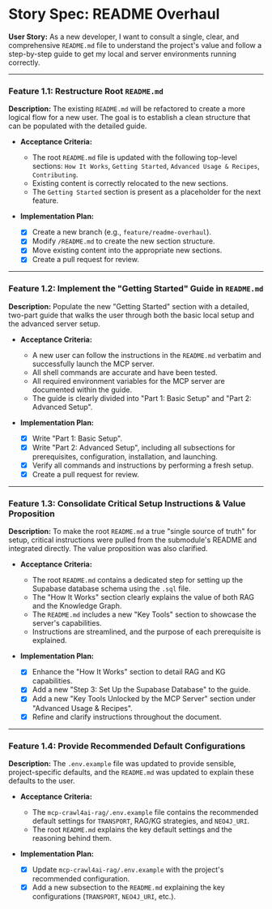 # Story Spec: README Overhaul

**User Story:** As a new developer, I want to consult a single, clear, and comprehensive `README.md` file to understand the project's value and follow a step-by-step guide to get my local and server environments running correctly.

---

### Feature 1.1: Restructure Root `README.md`

**Description:** The existing `README.md` will be refactored to create a more logical flow for a new user. The goal is to establish a clean structure that can be populated with the detailed guide.

*   **Acceptance Criteria:**
    *   The root `README.md` file is updated with the following top-level sections: `How It Works`, `Getting Started`, `Advanced Usage & Recipes`, `Contributing`.
    *   Existing content is correctly relocated to the new sections.
    *   The `Getting Started` section is present as a placeholder for the next feature.

*   **Implementation Plan:**
    - [x] Create a new branch (e.g., `feature/readme-overhaul`).
    - [x] Modify `/README.md` to create the new section structure.
    - [x] Move existing content into the appropriate new sections.
    - [x] Create a pull request for review.

---

### Feature 1.2: Implement the "Getting Started" Guide in `README.md`

**Description:** Populate the new "Getting Started" section with a detailed, two-part guide that walks the user through both the basic local setup and the advanced server setup.

*   **Acceptance Criteria:**
    *   A new user can follow the instructions in the `README.md` verbatim and successfully launch the MCP server.
    *   All shell commands are accurate and have been tested.
    *   All required environment variables for the MCP server are documented within the guide.
    *   The guide is clearly divided into "Part 1: Basic Setup" and "Part 2: Advanced Setup".

*   **Implementation Plan:**
    - [x] Write "Part 1: Basic Setup".
    - [x] Write "Part 2: Advanced Setup", including all subsections for prerequisites, configuration, installation, and launching.
    - [x] Verify all commands and instructions by performing a fresh setup.
    - [x] Create a pull request for review.

---

### Feature 1.3: Consolidate Critical Setup Instructions & Value Proposition

**Description:** To make the root `README.md` a true "single source of truth" for setup, critical instructions were pulled from the submodule's README and integrated directly. The value proposition was also clarified.

*   **Acceptance Criteria:**
    *   The root `README.md` contains a dedicated step for setting up the Supabase database schema using the `.sql` file.
    *   The "How It Works" section clearly explains the value of both RAG and the Knowledge Graph.
    *   The `README.md` includes a new "Key Tools" section to showcase the server's capabilities.
    *   Instructions are streamlined, and the purpose of each prerequisite is explained.

*   **Implementation Plan:**
    - [x] Enhance the "How It Works" section to detail RAG and KG capabilities.
    - [x] Add a new "Step 3: Set Up the Supabase Database" to the guide.
    - [x] Add a new "Key Tools Unlocked by the MCP Server" section under "Advanced Usage & Recipes".
    - [x] Refine and clarify instructions throughout the document.

---

### Feature 1.4: Provide Recommended Default Configurations

**Description:** The `.env.example` file was updated to provide sensible, project-specific defaults, and the `README.md` was updated to explain these defaults to the user.

*   **Acceptance Criteria:**
    *   The `mcp-crawl4ai-rag/.env.example` file contains the recommended default settings for `TRANSPORT`, RAG/KG strategies, and `NEO4J_URI`.
    *   The root `README.md` explains the key default settings and the reasoning behind them.

*   **Implementation Plan:**
    - [x] Update `mcp-crawl4ai-rag/.env.example` with the project's recommended configuration.
    - [x] Add a new subsection to the `README.md` explaining the key configurations (`TRANSPORT`, `NEO4J_URI`, etc.).

